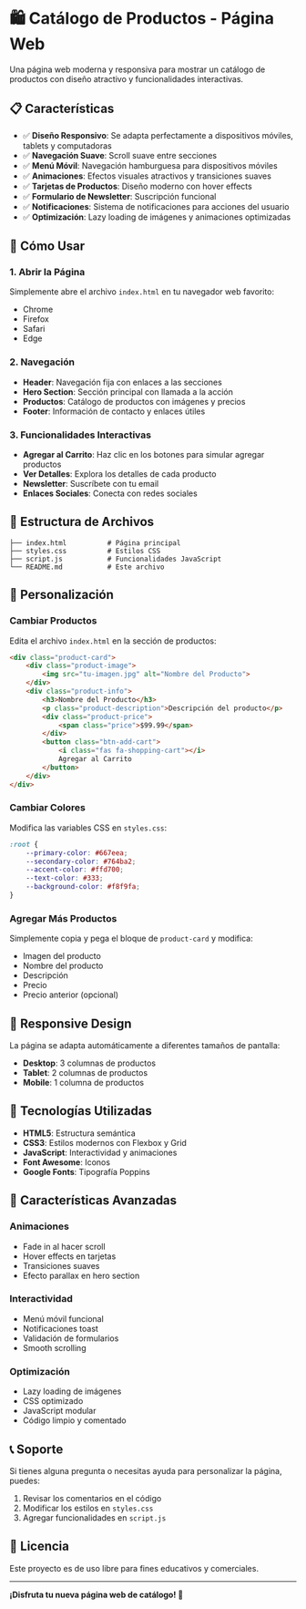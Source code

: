 # 🛍️ Catálogo de Productos - Página Web

Una página web moderna y responsiva para mostrar un catálogo de productos con diseño atractivo y funcionalidades interactivas.

## 📋 Características

- ✅ **Diseño Responsivo**: Se adapta perfectamente a dispositivos móviles, tablets y computadoras
- ✅ **Navegación Suave**: Scroll suave entre secciones
- ✅ **Menú Móvil**: Navegación hamburguesa para dispositivos móviles
- ✅ **Animaciones**: Efectos visuales atractivos y transiciones suaves
- ✅ **Tarjetas de Productos**: Diseño moderno con hover effects
- ✅ **Formulario de Newsletter**: Suscripción funcional
- ✅ **Notificaciones**: Sistema de notificaciones para acciones del usuario
- ✅ **Optimización**: Lazy loading de imágenes y animaciones optimizadas

## 🚀 Cómo Usar

### 1. Abrir la Página
Simplemente abre el archivo `index.html` en tu navegador web favorito:
- Chrome
- Firefox
- Safari
- Edge

### 2. Navegación
- **Header**: Navegación fija con enlaces a las secciones
- **Hero Section**: Sección principal con llamada a la acción
- **Productos**: Catálogo de productos con imágenes y precios
- **Footer**: Información de contacto y enlaces útiles

### 3. Funcionalidades Interactivas
- **Agregar al Carrito**: Haz clic en los botones para simular agregar productos
- **Ver Detalles**: Explora los detalles de cada producto
- **Newsletter**: Suscríbete con tu email
- **Enlaces Sociales**: Conecta con redes sociales

## 📁 Estructura de Archivos

```
├── index.html          # Página principal
├── styles.css          # Estilos CSS
├── script.js           # Funcionalidades JavaScript
└── README.md           # Este archivo
```

## 🎨 Personalización

### Cambiar Productos
Edita el archivo `index.html` en la sección de productos:

```html
<div class="product-card">
    <div class="product-image">
        <img src="tu-imagen.jpg" alt="Nombre del Producto">
    </div>
    <div class="product-info">
        <h3>Nombre del Producto</h3>
        <p class="product-description">Descripción del producto</p>
        <div class="product-price">
            <span class="price">$99.99</span>
        </div>
        <button class="btn-add-cart">
            <i class="fas fa-shopping-cart"></i>
            Agregar al Carrito
        </button>
    </div>
</div>
```

### Cambiar Colores
Modifica las variables CSS en `styles.css`:

```css
:root {
    --primary-color: #667eea;
    --secondary-color: #764ba2;
    --accent-color: #ffd700;
    --text-color: #333;
    --background-color: #f8f9fa;
}
```

### Agregar Más Productos
Simplemente copia y pega el bloque de `product-card` y modifica:
- Imagen del producto
- Nombre del producto
- Descripción
- Precio
- Precio anterior (opcional)

## 📱 Responsive Design

La página se adapta automáticamente a diferentes tamaños de pantalla:

- **Desktop**: 3 columnas de productos
- **Tablet**: 2 columnas de productos
- **Mobile**: 1 columna de productos

## 🔧 Tecnologías Utilizadas

- **HTML5**: Estructura semántica
- **CSS3**: Estilos modernos con Flexbox y Grid
- **JavaScript**: Interactividad y animaciones
- **Font Awesome**: Iconos
- **Google Fonts**: Tipografía Poppins

## 🌟 Características Avanzadas

### Animaciones
- Fade in al hacer scroll
- Hover effects en tarjetas
- Transiciones suaves
- Efecto parallax en hero section

### Interactividad
- Menú móvil funcional
- Notificaciones toast
- Validación de formularios
- Smooth scrolling

### Optimización
- Lazy loading de imágenes
- CSS optimizado
- JavaScript modular
- Código limpio y comentado

## 📞 Soporte

Si tienes alguna pregunta o necesitas ayuda para personalizar la página, puedes:

1. Revisar los comentarios en el código
2. Modificar los estilos en `styles.css`
3. Agregar funcionalidades en `script.js`

## 📄 Licencia

Este proyecto es de uso libre para fines educativos y comerciales.

---

**¡Disfruta tu nueva página web de catálogo! 🎉**
